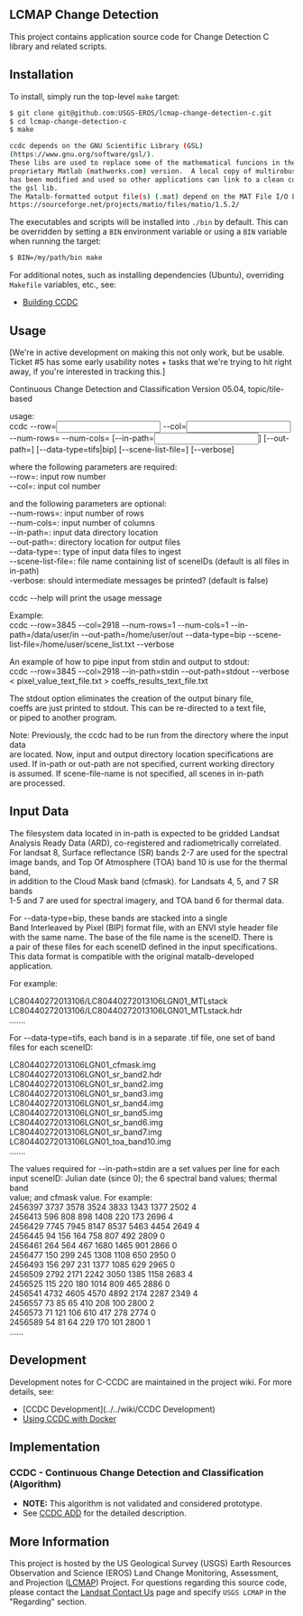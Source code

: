 ## LCMAP Change Detection

This project contains application source code for Change Detection C library
and related scripts.


## Installation

To install, simply run the top-level ``make`` target:

```bash
$ git clone git@github.com:USGS-EROS/lcmap-change-detection-c.git
$ cd lcmap-change-detection-c
$ make

ccdc depends on the GNU Scientific Library (GSL)
(https://www.gnu.org/software/gsl/).
These libs are used to replace some of the mathematical funcions in the
proprietary Matlab (mathworks.com) version.  A local copy of multirobust.c
has been modified and used so other applications can link to a clean copy of
the gsl lib.
The Matalb-formatted output file(s) (.mat) depend on the MAT File I/O Library:
https://sourceforge.net/projects/matio/files/matio/1.5.2/
```

The executables and scripts will be installed into ``./bin`` by default. This
can be overridden by setting a ``BIN`` environment variable or using a ``BIN``
variable when running the target:

```bash
$ BIN=/my/path/bin make
```

For additional notes, such as installing dependencies (Ubuntu), overriding
``Makefile`` variables, etc., see:

* [Building CCDC](../..//wiki/Building-CCDC)


## Usage

[We're in active development on making this not only work, but be usable.
Ticket #5 has some early usability notes + tasks that we're trying to hit right
away, if you're interested in tracking this.]

Continuous Change Detection and Classification
Version 05.04, topic/tile-based

usage:<br>
ccdc --row=<input row number> --col=<input col number> --num-rows=<number of rows> --num-cols=<number of columns> [--in-path=<input directory>] [--out-path=<output directory>] [--data-type=tifs|bip] [--scene-list-file=<file with list of sceneIDs>] [--verbose]

where the following parameters are required:<br>
    --row=: input row number<br>
    --col=: input col number

and the following parameters are optional:<br>
    --num-rows=: input number of rows<br>
    --num-cols=: input number of columns<br>
    --in-path=: input data directory location<br>
    --out-path=: directory location for output files<br>
    --data-type=: type of input data files to ingest<br>
    --scene-list-file=: file name containing list of sceneIDs (default is all files in in-path)<br>
    -verbose: should intermediate messages be printed? (default is false)

ccdc --help will print the usage message


Example:<br>
ccdc --row=3845 --col=2918 --num-rows=1 --num-cols=1 --in-path=/data/user/in --out-path=/home/user/out --data-type=bip --scene-list-file=/home/user/scene_list.txt --verbose

An example of how to pipe input from stdin and output to stdout:<br>
ccdc --row=3845 --col=2918 --in-path=stdin --out-path=stdout --verbose < pixel_value_text_file.txt > coeffs_results_text_file.txt

The stdout option eliminates the creation of the output binary file,<br>
coeffs are just printed to stdout.  This can be re-directed to a text file,<br>
or piped to another program.

Note: Previously, the ccdc had to be run from the directory where the input data<br>
      are located.  Now, input and output directory location specifications are<br>
      used.  If in-path or out-path are not specified, current working directory<br>
      is assumed.  If scene-file-name is not specified, all scenes in in-path<br>
      are processed.


## Input Data

The filesystem data located in in-path is expected to be gridded Landsat<br>
Analysis Ready Data (ARD), co-registered and radiometrically correlated.<br>
For landsat 8, Surface reflectance (SR) bands 2-7 are used for the spectral<br>
image bands, and Top Of Atmosphere (TOA) band 10 is use for the thermal band,<br>
in addition to the Cloud Mask band (cfmask). for Landsats 4, 5, and 7 SR bands<br>
1-5 and 7 are used for spectral imagery, and TOA band 6 for thermal data.<br>

For --data-type=bip, these bands are stacked into a single<br>
Band Interleaved by Pixel (BIP) format file, with an ENVI style header file<br>
with the same name.  The base of the file name is the sceneID.  There is<br>
a pair of these files for each sceneID defined in the input specifications.<br>
This data format is compatible with the original matalb-developed application.<br>

For example:

LC80440272013106/LC80440272013106LGN01_MTLstack<br>
LC80440272013106/LC80440272013106LGN01_MTLstack.hdr<br>
.......


For --data-type=tifs, each band is in a separate .tif file, one set of band<br>
files for each sceneID:

LC80440272013106LGN01_cfmask.img<br>
LC80440272013106LGN01_sr_band2.hdr<br>
LC80440272013106LGN01_sr_band2.img<br>
LC80440272013106LGN01_sr_band3.img<br>
LC80440272013106LGN01_sr_band4.img<br>
LC80440272013106LGN01_sr_band5.img<br>
LC80440272013106LGN01_sr_band6.img<br>
LC80440272013106LGN01_sr_band7.img<br>
LC80440272013106LGN01_toa_band10.img<br>
.......


The values required for --in-path=stdin are a set values per line for each<br>
input sceneID: Julian date (since 0); the 6 spectral band values; thermal band<br>
value; and cfmask value.  For example:<br>
2456397 3737 3578 3524 3833 1343 1377 2502 4<br>
2456413 596 808 898 1408 220 173 2696 4<br>
2456429 7745 7945 8147 8537 5463 4454 2649 4<br>
2456445 94 156 164 758 807 492 2809 0<br>
2456461 264 564 467 1680 1465 901 2866 0<br>
2456477 150 299 245 1308 1108 650 2950 0<br>
2456493 156 297 231 1377 1085 629 2965 0<br>
2456509 2792 2171 2242 3050 1385 1158 2683 4<br>
2456525 115 220 180 1014 809 465 2886 0<br>
2456541 4732 4605 4570 4892 2174 2287 2349 4<br>
2456557 73 85 65 410 208 100 2800 2<br>
2456573 71 121 106 610 417 278 2774 0<br>
2456589 54 81 64 229 170 101 2800 1<br>
......

## Development

Development notes for C-CCDC are maintained in the project wiki. For more
details, see:

 * [CCDC Development](../../wiki/CCDC Development)
 * [Using CCDC with Docker](../../CCDC-%26-Docker)


## Implementation

### CCDC - Continuous Change Detection and Classification (Algorithm)

* <b>NOTE:</b> This algorithm is not validated and considered prototype.
* See [CCDC ADD](http://landsat.usgs.gov/documents/ccdc_add.pdf) for the
  detailed description.


## More Information

This project is hosted by the US Geological Survey (USGS) Earth Resources
Observation and Science (EROS) Land Change Monitoring, Assessment, and
Projection ([LCMAP](https://github.com/USGS-EROS?utf8=%E2%9C%93&query=lcmap))
Project.  For questions regarding this source code, please contact the
[Landsat Contact Us](https://landsat.usgs.gov/contactus.php) page and specify
``USGS LCMAP`` in the "Regarding" section.
